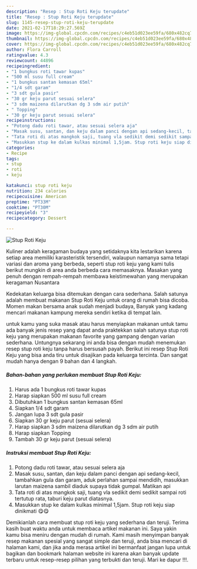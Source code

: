 ```yaml
---
description: "Resep : Stup Roti Keju terupdate"
title: "Resep : Stup Roti Keju terupdate"
slug: 1145-resep-stup-roti-keju-terupdate
date: 2021-02-17T18:29:27.569Z
image: https://img-global.cpcdn.com/recipes/c4eb51d023ee59fa/680x482cq70/stup-roti-keju-foto-resep-utama.jpg
thumbnail: https://img-global.cpcdn.com/recipes/c4eb51d023ee59fa/680x482cq70/stup-roti-keju-foto-resep-utama.jpg
cover: https://img-global.cpcdn.com/recipes/c4eb51d023ee59fa/680x482cq70/stup-roti-keju-foto-resep-utama.jpg
author: Flora Carroll
ratingvalue: 4.3
reviewcount: 44896
recipeingredient:
- "1 bungkus roti tawar kupas"
- "500 ml susu full cream"
- "1 bungkus santan kemasan 65ml"
- "1/4 sdt garam"
- "3 sdt gula pasir"
- "30 gr keju parut sesuai selera"
- "3 sdm maizena dilarutkan dg 3 sdm air putih"
- " Topping"
- "30 gr keju parut sesuai selera"
recipeinstructions:
- "Potong dadu roti tawar, atau sesuai selera aja"
- "Masak susu, santan, dan keju dalam panci dengan api sedang-kecil, tambahkan gula dan garam, aduk perlahan sampai mendidih, masukkan larutan maizena sambil diaduk supaya tidak gumpal. Matikan api"
- "Tata roti di atas mangkok saji, tuang vla sedikit demi sedikit sampai roti tertutup rata, taburi keju parut diatasnya."
- "Masukkan stup ke dalam kulkas minimal 1,5jam. Stup roti keju siap dinikmati 😋😋"
categories:
- Recipe
tags:
- stup
- roti
- keju

katakunci: stup roti keju 
nutrition: 234 calories
recipecuisine: American
preptime: "PT33M"
cooktime: "PT30M"
recipeyield: "3"
recipecategory: Dessert

---
```



![Stup Roti Keju](https://img-global.cpcdn.com/recipes/c4eb51d023ee59fa/680x482cq70/stup-roti-keju-foto-resep-utama.jpg)

Kuliner adalah keragaman budaya yang setidaknya kita lestarikan karena setiap area memiliki karasteristik tersendiri, walaupun namanya sama tetapi variasi dan aroma yang berbeda, seperti stup roti keju yang kami tulis berikut mungkin di area anda berbeda cara memasaknya. Masakan yang penuh dengan rempah-rempah membawa keistimewahan yang merupakan keragaman Nusantara

Kedekatan keluarga bisa ditemukan dengan cara sederhana. Salah satunya adalah membuat makanan Stup Roti Keju untuk orang di rumah bisa dicoba. Momen makan bersama anak sudah menjadi budaya, Banyak yang kadang mencari makanan kampung mereka sendiri ketika di tempat lain.



untuk kamu yang suka masak atau harus menyiapkan makanan untuk tamu ada banyak jenis resep yang dapat anda praktekkan salah satunya stup roti keju yang merupakan makanan favorite yang gampang dengan varian sederhana. Untungnya sekarang ini anda bisa dengan mudah menemukan resep stup roti keju tanpa harus bersusah payah.
Berikut ini resep Stup Roti Keju yang bisa anda tiru untuk disajikan pada keluarga tercinta. Dan sangat mudah hanya dengan 9 bahan dan 4 langkah.


<!--inarticleads1-->

##### Bahan-bahan yang perlukan membuat Stup Roti Keju:

1. Harus ada 1 bungkus roti tawar kupas
1. Harap siapkan 500 ml susu full cream
1. Dibutuhkan 1 bungkus santan kemasan 65ml
1. Siapkan 1/4 sdt garam
1. Jangan lupa 3 sdt gula pasir
1. Siapkan 30 gr keju parut (sesuai selera)
1. Harap siapkan 3 sdm maizena dilarutkan dg 3 sdm air putih
1. Harap siapkan  Topping
1. Tambah 30 gr keju parut (sesuai selera)




<!--inarticleads2-->

##### Instruksi membuat  Stup Roti Keju:

1. Potong dadu roti tawar, atau sesuai selera aja
1. Masak susu, santan, dan keju dalam panci dengan api sedang-kecil, tambahkan gula dan garam, aduk perlahan sampai mendidih, masukkan larutan maizena sambil diaduk supaya tidak gumpal. Matikan api
1. Tata roti di atas mangkok saji, tuang vla sedikit demi sedikit sampai roti tertutup rata, taburi keju parut diatasnya.
1. Masukkan stup ke dalam kulkas minimal 1,5jam. Stup roti keju siap dinikmati 😋😋




Demikianlah cara membuat stup roti keju yang sederhana dan teruji. Terima kasih buat waktu anda untuk membaca artikel makanan ini. Saya yakin kamu bisa meniru dengan mudah di rumah. Kami masih menyimpan banyak resep makanan spesial yang sangat simple dan teruji, anda bisa mencari di halaman kami, dan jika anda merasa artikel ini bermanfaat jangan lupa untuk bagikan dan bookmark halaman website ini karena akan banyak update terbaru untuk resep-resep pilihan yang terbukti dan teruji. Mari ke dapur !!!. 
